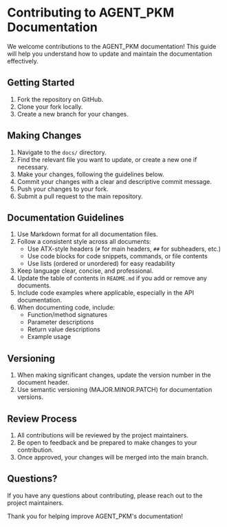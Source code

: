 # Contributing to AGENT_PKM Documentation

We welcome contributions to the AGENT_PKM documentation! This guide will help you understand how to update and maintain the documentation effectively.

## Getting Started

1. Fork the repository on GitHub.
2. Clone your fork locally.
3. Create a new branch for your changes.

## Making Changes

1. Navigate to the `docs/` directory.
2. Find the relevant file you want to update, or create a new one if necessary.
3. Make your changes, following the guidelines below.
4. Commit your changes with a clear and descriptive commit message.
5. Push your changes to your fork.
6. Submit a pull request to the main repository.

## Documentation Guidelines

1. Use Markdown format for all documentation files.
2. Follow a consistent style across all documents:
   - Use ATX-style headers (`#` for main headers, `##` for subheaders, etc.)
   - Use code blocks for code snippets, commands, or file contents
   - Use lists (ordered or unordered) for easy readability
3. Keep language clear, concise, and professional.
4. Update the table of contents in `README.md` if you add or remove any documents.
5. Include code examples where applicable, especially in the API documentation.
6. When documenting code, include:
   - Function/method signatures
   - Parameter descriptions
   - Return value descriptions
   - Example usage

## Versioning

1. When making significant changes, update the version number in the document header.
2. Use semantic versioning (MAJOR.MINOR.PATCH) for documentation versions.

## Review Process

1. All contributions will be reviewed by the project maintainers.
2. Be open to feedback and be prepared to make changes to your contribution.
3. Once approved, your changes will be merged into the main branch.

## Questions?

If you have any questions about contributing, please reach out to the project maintainers.

Thank you for helping improve AGENT_PKM's documentation!